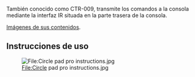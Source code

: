 También conocido como CTR-009, transmite los comandos a la consola
mediante la interfaz IR situada en la parte trasera de la consola.

[Imágenes de sus
contenidos](http://what-games.golog.jp/archives/1350330.html).

## Instrucciones de uso

<figure>
<img src="Circle_pad_pro_instructions.jpg"
title="File:Circle pad pro instructions.jpg" />
<figcaption><a href="File:Circle">File:Circle</a> pad pro
instructions.jpg</figcaption>
</figure>
